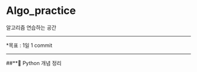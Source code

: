 # Algo_practice
알고리즘 연습하는 공간
___________________________________________
*목표 : 1일 1 commit

_______________________________________
##**:memo: Python 개념 정리 
